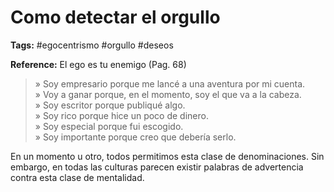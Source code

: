 # Como detectar el orgullo

**Tags:** #egocentrismo #orgullo #deseos

**Reference:** El ego es tu enemigo (Pag. 68)

> » Soy empresario porque me lancé a una aventura por mi cuenta. <br>
> » Voy a ganar porque, en el momento, soy el que va a la cabeza. <br>
> » Soy escritor porque publiqué algo. <br>
> » Soy rico porque hice un poco de dinero. <br>
> » Soy especial porque fui escogido. <br>
> » Soy importante porque creo que debería serlo. <br>

En un momento u otro, todos permitimos esta clase de denominaciones. Sin embargo, en todas las culturas parecen existir palabras de advertencia contra esta clase de mentalidad.
